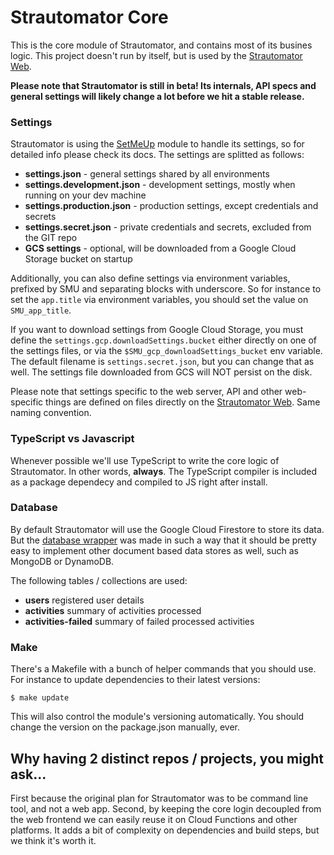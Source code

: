 # Strautomator Core

This is the core module of Strautomator, and contains most of its busines logic. This project doesn't run by itself, but is used by the [Strautomator Web](https://github.com/strautomator/web).

**Please note that Strautomator is still in beta! Its internals, API specs and general settings will likely change a lot before we hit a stable release.**

### Settings

Strautomator is using the [SetMeUp](https://github.com/igoramadas/setmeup) module to handle its settings, so for detailed info please check its docs. The settings are splitted as follows:

- **settings.json** - general settings shared by all environments
- **settings.development.json** - development settings, mostly when running on your dev machine
- **settings.production.json** - production settings, except credentials and secrets
- **settings.secret.json** - private credentials and secrets, excluded from the GIT repo
- **GCS settings** - optional, will be downloaded from a Google Cloud Storage bucket on startup

Additionally, you can also define settings via environment variables, prefixed by SMU and separating blocks with underscore. So for instance to set the `app.title` via environment variables, you should set the value on `SMU_app_title`.

If you want to download settings from Google Cloud Storage, you must define the `settings.gcp.downloadSettings.bucket` either directly on one of the settings files, or via the `$SMU_gcp_downloadSettings_bucket` env variable. The default filename is `settings.secret.json`, but you can change that as well. The settings file downloaded from GCS will NOT persist on the disk.

Please note that settings specific to the web server, API and other web-specific things are defined on files directly on the [Strautomator Web](https://github.com/strautomator/web). Same naming convention.

### TypeScript vs Javascript

Whenever possible we'll use TypeScript to write the core logic of Strautomator. In other words, **always**. The TypeScript compiler is included as a package dependecy and compiled to JS right after install.

### Database

By default Strautomator will use the Google Cloud Firestore to store its data. But the [database wrapper](https://github.com/strautomator/core/blob/master/src/database/index.ts) was made in such a way that it should be pretty easy to implement other document based data stores as well, such as MongoDB or DynamoDB.

The following tables / collections are used:

- **users** registered user details
- **activities** summary of activities processed
- **activities-failed** summary of failed processed activities

### Make

There's a Makefile with a bunch of helper commands that you should use. For instance to update dependencies to their latest versions:

    $ make update

This will also control the module's versioning automatically. You should change the version on the package.json manually, ever.

## Why having 2 distinct repos / projects, you might ask...

First because the original plan for Strautomator was to be command line tool, and not a web app. Second, by keeping the core login decoupled from the web frontend we can easily reuse it on Cloud Functions and other platforms. It adds a bit of complexity on dependencies and build steps, but we think it's worth it.
